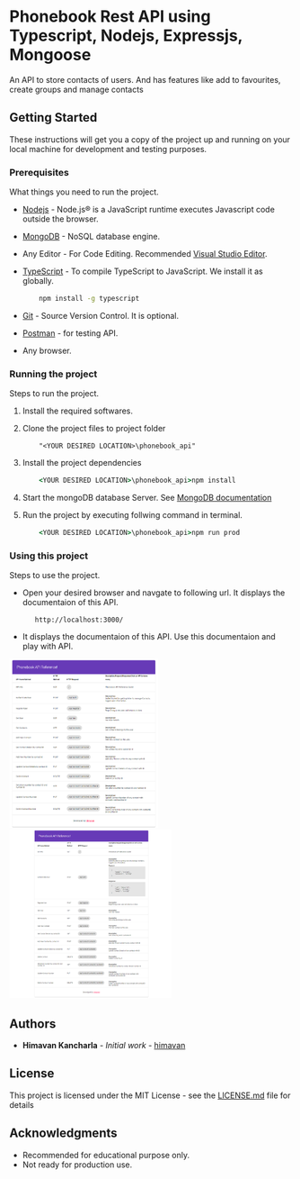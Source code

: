 # Phonebook Rest API using Typescript, Nodejs, Expressjs, Mongoose

An API to store contacts of users. And has features like add to favourites, create groups and manage contacts

## Getting Started

These instructions will get you a copy of the project up and running on your local machine for development and testing purposes.

### Prerequisites

What things you need to run the project.

* [Nodejs](https://nodejs.org/en/) - Node.js® is a JavaScript runtime executes Javascript code outside the browser.

* [MongoDB](https://www.mongodb.com/) - NoSQL database engine.

* Any Editor - For Code Editing. Recommended [Visual Studio  Editor](https://code.visualstudio.com/).

* [TypeScript](https://www.typescriptlang.org/) - To compile TypeScript to JavaScript. We install it as globally.

    ```cmd
        npm install -g typescript
    ```

* [Git](https://git-scm.com/) - Source Version Control. It is optional.

* [Postman](https://www.getpostman.com/) - for testing API.

* Any browser.

### Running the project

Steps to run the project.

1. Install the required softwares.

2. Clone the project files to project folder

    ```uri
        "<YOUR DESIRED LOCATION>\phonebook_api"
    ```

3. Install the project dependencies

    ```cmd
        <YOUR DESIRED LOCATION>\phonebook_api>npm install
    ```

4. Start the mongoDB database Server. See [MongoDB documentation](https://docs.mongodb.com/)

5. Run the project by executing follwing command in terminal.

    ```cmd
        <YOUR DESIRED LOCATION>\phonebook_api>npm run prod
    ```

### Using this project

Steps to use the project.

* Open your desired browser and navgate to following url. It displays the documentaion of this API.

    ```url
       http://localhost:3000/
    ```
* It displays the documentaion of this API. Use this documentaion and play with API.

<img src="https://github.com/himavan/phonebook_api/blob/master/docs/documentation.png" height="300px"/>
<img src="https://github.com/himavan/phonebook_api/blob/master/docs/documentation2.png" height="300px"/>

## Authors

* **Himavan Kancharla** - *Initial work* - [himavan](https://github.com/himavan)

## License

This project is licensed under the MIT License - see the [LICENSE.md](LICENSE.md) file for details

## Acknowledgments

* Recommended for educational purpose only.
* Not ready for production use.